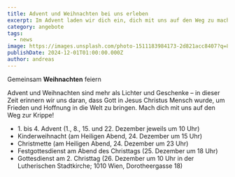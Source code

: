 ```yaml
---
title: Advent und Weihnachten bei uns erleben
excerpt: Im Advent laden wir dich ein, dich mit uns auf den Weg zu machen, innezuhalten und auf das große Fest vorzubereiten. Zu Weihnachten feiern wir gemeinsam die Menschwerdung Gottes und entdecken die Botschaft von der Geburt Jesu neu. Herzlich willkommen bei uns in der Messiaskapelle! <a class="text-muted underline  font-medium" href="/news/weihnachten">Termine</a>
category: angebote
tags:
  - news
image: https://images.unsplash.com/photo-1511183984173-2d821acc8407?q=80&w=3569&auto=format&fit=crop&ixlib=rb-4.0.3&ixid=M3wxMjA3fDB8MHxwaG90by1wYWdlfHx8fGVufDB8fHx8fA%3D%3D
publishDate: 2024-12-01T01:00:00.000Z
author: andreas
---
```


Gemeinsam **Weihnachten** feiern

Advent und Weihnachten sind mehr als Lichter und Geschenke – in dieser Zeit erinnern wir uns daran, dass Gott in Jesus Christus Mensch wurde, um Frieden und Hoffnung in die Welt zu bringen. Mach dich mit uns auf den Weg zur Krippe!

<ul>
<li>1. bis 4. Advent  (1., 8., 15. und 22. Dezember jeweils um 10 Uhr)</li>

<li>Kinderweihnacht (am Heiligen Abend, 24. Dezember um 15 Uhr)</li>

<li>Christmette (am Heiligen Abend, 24. Dezember um 23 Uhr)</li>

<li>Festgottesdienst am Abend des Christtags (25. Dezember um 18 Uhr)</li>

<li>Gottesdienst am 2. Christtag (26. Dezember um 10 Uhr in der Lutherischen Stadtkirche; 1010 Wien, Dorotheergasse 18)</li>

</ul>
